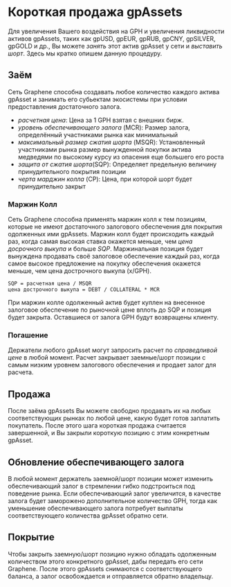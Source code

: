 # Короткая продажа gpAssets

Для увеличения Вашего воздействия на GPH и увеличения ликвидности активов gpAssets, таких как gpUSD, gpEUR, gpRUB, gpCNY, gpSILVER, gpGOLD и др., Вы можете *занять* этот актив gpAsset у сети и *выставить шорт*. Здесь мы кратко опишем данную процедуру.

## Заём

Сеть Graphene способна создавать любое количество каждого актива gpAsset и занимать его субьектам экосистемы при условии предоставления достаточного залога.

- *расчетная цена*: Цена за 1 GPH взятая с внешних бирж.
- *уровень обеспечивающего залога* (MCR): Размер залога, определённый участниками рынка как минимальный
- *максимальный размер сжатия шорта* (MSQR): Установленный участниками рынка размер вынужденной покупки актива медведями по высокому курсу из опасения еще большего его роста
- *защита от сжатия шорта*(SQP): Определяет предельную величину принудительного покрытия позиции 
- *черта марджин колла* (CP): Цена, при которой шорт будет принудительно закрыт

### Маржин Колл

Сеть Graphene способна применять маржин колл к тем позициям, которые не имеют достаточного залогового обеспечения для покрытия одолженных ими gpAssets. Маржин колл будет происходить каждый раз, когда самая высокая ставка окажется меньше, чем *цена досрочного выкупа* и больше *SQP*. Маржинальная позиция будет вынуждена продавать своё залоговое обеспечение каждый раз, когда самое высокое предложение на покупку обеспечения окажется меньше, чем цена дострочного выкупа (x/GPH).

    SQP = расчетная цена / MSQR
    цена дострочного выкупа = DEBT / COLLATERAL * MCR
    

При маржин колле одолженный актив будет куплен на внесенное залоговое обеспечение по рыночной цене вплоть до SQP и позиция будет закрыта. Оставшиеся от залога GPH будут возвращены клиенту.

### Погашение

Держатели любого gpAsset могут запросить расчет по *справедливой цене* в любой момент. Расчет закрывает заемные/шорт позиции с самым низким уровнем залогового обеспечения и продает залог для расчета.

## Продажа

После заёма gpAssets Вы можете свободно продавать их на любых соответствующих рынках по любой цене, какую будет готов заплатить покупатель. После этого шага короткая продажа считается завершенной, и Вы закрыли короткую позицию с этим конкретным gpAsset.

## Обновление обеспечивающего залога

В любой момент держатель заемной/шорт позиции может изменить обеспечивающий залог в стремлении гибко подстроиться под поведение рынка. Если обеспечивающий залог увеличится, в качестве залога будет заморожено дополнительное количество GPH, тогда как уменьшение обеспечивающего залога потребует выплаты соответствующего количества gpAsset обратно сети.

## Покрытие

Чтобы закрыть заемную/шорт позицию нужно обладать одолженным количеством этого конкретного gpAsset, дабы передать его сети Graphene. После этого gpAssets снимаются с соответствующего баланса, а залог освобождается и отправляется обратно владельцу.